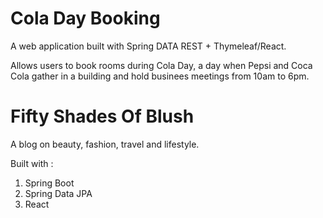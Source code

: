 # Cola Day Booking 

A web application built with Spring DATA REST + Thymeleaf/React.

Allows users to book rooms during Cola Day, a day when Pepsi and Coca Cola gather in a building and hold businees meetings from 10am to 6pm.


# Fifty Shades Of Blush

A blog on beauty, fashion, travel and lifestyle.

Built with :
  1. Spring Boot
  1. Spring Data JPA
  1. React
